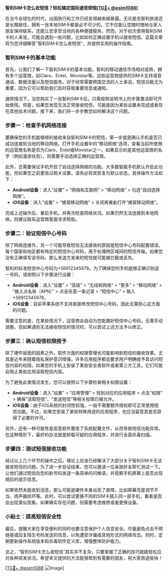 **智利SIM卡怎么收短信？轻松搞定国际通信烦恼[[TG💪+ @esim1088](https://t.me/s/esim1088)]**

在当今全球化的时代，出国旅行和工作已经变得越来越普遍。无论是去智利旅游还是长期居住，拥有一张本地SIM卡都是必不可少的。它不仅能让您随时随地与家人朋友保持联系，还能让您享受当地的各种便捷服务。然而，对于初次使用智利SIM卡的人来说，可能会遇到一些问题，比如如何正确设置手机以接收短信。这篇文章将为您详细解答“智利SIM卡怎么收短信”，并提供实用的操作指南。

### 智利SIM卡的基本功能

首先，让我们了解一下智利SIM卡的基本功能。智利的移动通信市场相对成熟，拥有多个运营商，如Claro、Entel、Movistar等。这些运营商提供的SIM卡支持语音通话、数据流量以及短信服务。对于经常需要跨国交流的人士来说，短信功能尤为重要，因为它可以帮助我们及时获取重要信息或通知。

通常情况下，当您购买了一张智利SIM卡后，只需按照说明书上的步骤激活即可开始使用。但是，如果您发现无法正常接收短信，可能是因为某些设置未完成或者存在其他技术问题。接下来，我们将一步步教您如何解决这个问题。

### 步骤一：检查手机网络连接

要确保您的手机能够顺利接收来自智利SIM卡的短信，第一步就是确认手机是否已成功连接到当地的移动网络。打开手机设置中的“移动网络”选项，查看当前所使用的运营商名称是否为Claro、Entel或Movistar之一。如果显示的是其他运营商的名字（例如漫游状态），则需要手动选择正确的运营商。

此外，还需要保证手机开启了自动选择网络的功能。大多数智能手机默认开启此功能，但如果您之前更改过相关设置，请务必将其恢复为默认状态。具体操作方法如下：

- **Android设备**：进入“设置” > “网络和互联网” > “移动网络” > 勾选“自动选择网络”。
- **iOS设备**：进入“设置” > “蜂窝移动网络” > 关闭再重新打开“蜂窝移动网络”。

完成上述操作后，重启手机，并再次检查网络状况。如果仍然无法连接到本地网络，则建议联系运营商客服寻求帮助。

### 步骤二：验证短信中心号码

除了网络连接外，另一个可能导致短信无法接收的原因是短信中心号码配置错误。每个国家和地区都有特定的短信中心号码，用于处理跨区域间的短信传输。如果您没有正确填写该号码，那么发送方发来的短信就可能被拦截或丢失。

智利的标准短信中心号码为+56912345678。为了确保您的手机能够正确识别这一号码，请按照以下步骤进行设置：

- **Android设备**：进入“设置” > “高级” > “无线和网络” > “更多” > “移动网络” > “接入点名称（APN）” > 点击任意一条记录 > “短信中心” > 输入+56912345678。
- **iOS设备**：目前苹果系统不支持直接修改短信中心号码，因此无需担心这方面的问题。

需要注意的是，在某些情况下，运营商会自动为您配置好短信中心号码，无需手动调整。但如果遇到无法接收短信的情况时，可以尝试上述方法予以修正。

### 步骤三：确认短信权限授予

除了硬件层面的因素之外，软件方面的权限管理也可能影响到短信的接收效果。尤其是近年来随着隐私保护意识增强，许多应用程序都会要求用户明确授予其访问短信内容的权限。如果您的手机上安装了某些安全类软件或者第三方工具，它们可能会阻止某些应用读取短信内容。

为了避免此类情况发生，您可以按照以下步骤检查相关权限设置：

- **Android设备**：进入“设置” > “应用管理” > 找到对应的应用程序 > 点击“权限” > 确保“读取短信”、“发送短信”等相关权限已被允许。
- **iOS设备**：由于iOS系统的封闭性较强，一般不需要额外授权即可正常使用短信功能。不过，如果您安装了某些特殊用途的应用程序，也应当留意其是否获得了必要的许可。

另外，还有一种可能性是恶意软件篡改了系统配置文件，从而导致短信功能异常。在这种情形下，最好的办法就是卸载可疑的应用程序，并进行全面杀毒扫描。

### 步骤四：测试短信接收功能

经过以上几个环节的操作之后，理论上应该已经解决了大部分关于智利SIM卡无法接收短信的问题。为了进一步验证结果，您可以邀请一位亲朋好友帮忙测试一下。让他们通过短信向您的新号码发送一条简单的问候语，并观察手机屏幕上是否出现相应的提示信息。

如果依然未能收到消息，那么可能是硬件本身出现了故障，比如屏幕亮度调节不当、扬声器损坏等。此时，可以尝试更换不同的SIM卡插入同一部手机，看看是否会出现类似现象。如果确实存在问题，则需要考虑维修或者更换设备。

### 小贴士：提高短信安全性

最后，提醒大家在享受便利的同时也要注意保护个人信息安全。尽量避免点击不明链接或回复陌生号码发送的信息，以免遭受诈骗或其他形式的网络攻击。同时，定期更新操作系统版本和杀毒软件定义库，增强整体防护能力。

总之，“智利SIM卡怎么收短信”其实并不复杂，只要掌握了正确的技巧就能轻松应对各种突发状况。希望本文提供的方法能够帮到有需要的朋友，祝大家旅途愉快！

[[TG💪+ @esim1088](https://t.me/s/esim1088) ![Image](https://i.postimg.cc/4NQfJmqS/Snipaste-2025-05-13-00-14-12.png)]